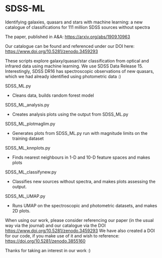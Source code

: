 # SDSS-ML
Identifying galaxies, quasars and stars with machine learning: a new catalogue of classifications for 111 million SDSS sources without spectra

The paper, published in A&A: https://arxiv.org/abs/1909.10963

Our catalogue can be found and referenced under our DOI here: https://www.doi.org/10.5281/zenodo.3459293

These scripts explore galaxy/quasar/star classification from optical and infrared data using machine learning. We use SDSS Data Release 15. Interestingly, SDSS DR16 has spectroscopic observations of new quasars, which we had already identified using photometric data :)

SDSS_ML.py
- Cleans data, builds random forest model

SDSS_ML_analysis.py
- Creates analysis plots using the output from SDSS_ML.py

SDSS_ML_plotmaglim.py
- Generates plots from SDSS_ML.py run with magnitude limits on the training dataset

SDSS_ML_knnplots.py
- Finds nearest neighbours in 1-D and 10-D feature spaces and makes plots

SDSS_ML_classifynew.py
- Classifies new sources without spectra, and makes plots assessing the output.

SDSS_ML_UMAP.py
- Runs UMAP on the spectroscopic and photometric datasets, and makes 2D plots.

When using our work, please consider referencing our paper (in the usual way via the journal) and our catalogue via the DOI https://www.doi.org/10.5281/zenodo.3459293
We have also created a DOI for our code, if you make use of it and wish to reference: https://doi.org/10.5281/zenodo.3855160

Thanks for taking an interest in our work :)
